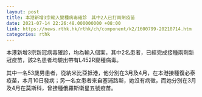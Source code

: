 ```yaml
---
layout: post
title: 本港新增3宗輸入變種病毒確診　其中2人已打兩劑疫苗
date: 2021-07-14 22:26:48.000000000 +08:00
link: https://news.rthk.hk/rthk/ch/component/k2/1600799-20210714.htm
categories: rthk
---
```


本港新增3宗新冠病毒確診，均為輸入個案，其中2名患者，已經完成接種兩劑新冠疫苗，該2名患者均驗出帶有L452R變種病毒。

其中一名53歲男患者，從納米比亞抵港，他分別在3月及4月，在本港接種復必泰疫苗，本月10日發病；另一名女患者來自塞浦路斯，她沒有病徵，而她分別在3月及4月在莫斯科，曾接種俄羅斯衛星五號疫苗。
